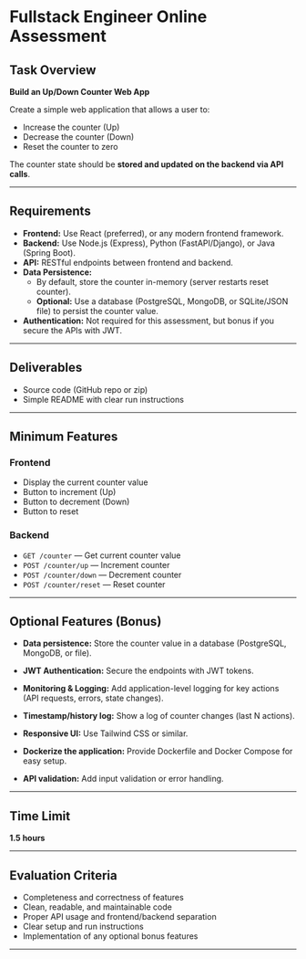 # Fullstack Engineer Online Assessment

## Task Overview

**Build an Up/Down Counter Web App**

Create a simple web application that allows a user to:

- Increase the counter (Up)
- Decrease the counter (Down)
- Reset the counter to zero

The counter state should be **stored and updated on the backend via API calls**.

---

## Requirements

- **Frontend:** Use React (preferred), or any modern frontend framework.
- **Backend:** Use Node.js (Express), Python (FastAPI/Django), or Java (Spring Boot).
- **API:** RESTful endpoints between frontend and backend.
- **Data Persistence:**
  - By default, store the counter in-memory (server restarts reset counter).
  - **Optional:** Use a database (PostgreSQL, MongoDB, or SQLite/JSON file) to persist the counter value.
- **Authentication:** Not required for this assessment, but bonus if you secure the APIs with JWT.

---

## Deliverables

- Source code (GitHub repo or zip)
- Simple README with clear run instructions

---

## Minimum Features

### Frontend

- Display the current counter value
- Button to increment (Up)
- Button to decrement (Down)
- Button to reset

### Backend

- `GET /counter` — Get current counter value
- `POST /counter/up` — Increment counter
- `POST /counter/down` — Decrement counter
- `POST /counter/reset` — Reset counter

---

## Optional Features (Bonus)

- **Data persistence:** Store the counter value in a database (PostgreSQL, MongoDB, or file).
- **JWT Authentication:** Secure the endpoints with JWT tokens.
- **Monitoring & Logging:**  Add application-level logging for key actions (API requests, errors, state changes).  

- **Timestamp/history log:** Show a log of counter changes (last N actions).
- **Responsive UI:** Use Tailwind CSS or similar.
- **Dockerize the application:** Provide Dockerfile and Docker Compose for easy setup.
- **API validation:** Add input validation or error handling.

---

## Time Limit

**1.5 hours**

---

## Evaluation Criteria

- Completeness and correctness of features
- Clean, readable, and maintainable code
- Proper API usage and frontend/backend separation
- Clear setup and run instructions
- Implementation of any optional bonus features

---
